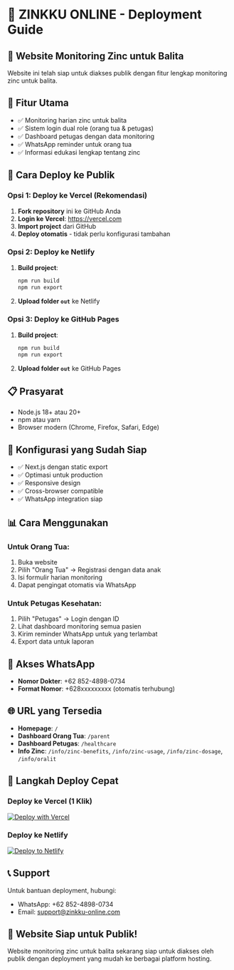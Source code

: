 # 🚀 ZINKKU ONLINE - Deployment Guide

## 📱 Website Monitoring Zinc untuk Balita

Website ini telah siap untuk diakses publik dengan fitur lengkap monitoring zinc untuk balita.

## 🎯 Fitur Utama
- ✅ Monitoring harian zinc untuk balita
- ✅ Sistem login dual role (orang tua & petugas)
- ✅ Dashboard petugas dengan data monitoring
- ✅ WhatsApp reminder untuk orang tua
- ✅ Informasi edukasi lengkap tentang zinc

## 🚀 Cara Deploy ke Publik

### **Opsi 1: Deploy ke Vercel (Rekomendasi)**
1. **Fork repository** ini ke GitHub Anda
2. **Login ke Vercel**: https://vercel.com
3. **Import project** dari GitHub
4. **Deploy otomatis** - tidak perlu konfigurasi tambahan

### **Opsi 2: Deploy ke Netlify**
1. **Build project**:
   ```bash
   npm run build
   npm run export
   ```
2. **Upload folder `out`** ke Netlify

### **Opsi 3: Deploy ke GitHub Pages**
1. **Build project**:
   ```bash
   npm run build
   npm run export
   ```
2. **Upload folder `out`** ke GitHub Pages

## 📋 Prasyarat
- Node.js 18+ atau 20+
- npm atau yarn
- Browser modern (Chrome, Firefox, Safari, Edge)

## 🔧 Konfigurasi yang Sudah Siap
- ✅ Next.js dengan static export
- ✅ Optimasi untuk production
- ✅ Responsive design
- ✅ Cross-browser compatible
- ✅ WhatsApp integration siap

## 📊 Cara Menggunakan

### **Untuk Orang Tua:**
1. Buka website
2. Pilih "Orang Tua" → Registrasi dengan data anak
3. Isi formulir harian monitoring
4. Dapat pengingat otomatis via WhatsApp

### **Untuk Petugas Kesehatan:**
1. Pilih "Petugas" → Login dengan ID
2. Lihat dashboard monitoring semua pasien
3. Kirim reminder WhatsApp untuk yang terlambat
4. Export data untuk laporan

## 📱 Akses WhatsApp
- **Nomor Dokter**: +62 852-4898-0734
- **Format Nomor**: +628xxxxxxxxx (otomatis terhubung)

## 🌐 URL yang Tersedia
- **Homepage**: `/`
- **Dashboard Orang Tua**: `/parent`
- **Dashboard Petugas**: `/healthcare`
- **Info Zinc**: `/info/zinc-benefits`, `/info/zinc-usage`, `/info/zinc-dosage`, `/info/oralit`

## 🚀 Langkah Deploy Cepat

### **Deploy ke Vercel (1 Klik)**
[![Deploy with Vercel](https://vercel.com/button)](https://vercel.com/new/clone?repository-url=https://github.com/username/zinkku-online)

### **Deploy ke Netlify**
[![Deploy to Netlify](https://www.netlify.com/img/deploy/button.svg)](https://app.netlify.com/start/deploy?repository=https://github.com/username/zinkku-online)

## 📞 Support
Untuk bantuan deployment, hubungi:
- WhatsApp: +62 852-4898-0734
- Email: support@zinkku-online.com

## 🎉 Website Siap untuk Publik!
Website monitoring zinc untuk balita sekarang siap untuk diakses oleh publik dengan deployment yang mudah ke berbagai platform hosting.
